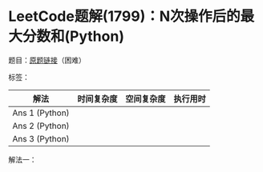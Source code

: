 # LeetCode题解(1799)：N次操作后的最大分数和(Python)

题目：[原题链接](https://leetcode-cn.com/problems/maximize-score-after-n-operations/)（困难）

标签：

| 解法           | 时间复杂度 | 空间复杂度 | 执行用时 |
| -------------- | ---------- | ---------- | -------- |
| Ans 1 (Python) |            |            |          |
| Ans 2 (Python) |            |            |          |
| Ans 3 (Python) |            |            |          |

解法一：

